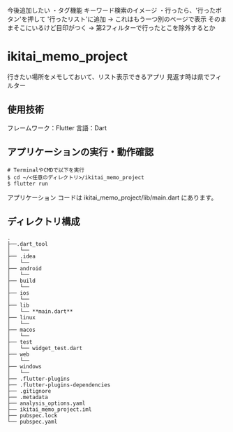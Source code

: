 今後追加したい
・タグ機能
    キーワード検索のイメージ
・行ったら、'行ったボタン'を押して
    '行ったリスト'に追加 -> これはもう一つ別のページで表示
    そのままそこにいるけど目印がつく -> 第2フィルターで行ったとこを除外するとか
    

# ikitai_memo_project
行きたい場所をメモしておいて、リスト表示できるアプリ
見返す時は県でフィルター

## 使用技術
フレームワーク：Flutter
言語：Dart

## アプリケーションの実行・動作確認
```
# TerminalやCMDで以下を実行
$ cd ~/<任意のディレクトリ>/ikitai_memo_project
$ flutter run
```
アプリケーション コードは ikitai_memo_project/lib/main.dart にあります。

## ディレクトリ構成
```
.
├──.dart_tool
│   └── 
├── .idea
│   └──
├── android
│   └──
├── build
│   └──
├── ios
│   └──
├── lib
│   └── **main.dart**
├── linux
│   └──
├── macos
│   └──
├── test
│   └── widget_test.dart
├── web
│   └──
├── windows
│   └──
├── .flutter-plugins
├── .flutter-plugins-dependencies
├── .gitignore
├── .metadata
├── analysis_options.yaml
├── ikitai_memo_project.iml
├── pubspec.lock
└── pubspec.yaml
```